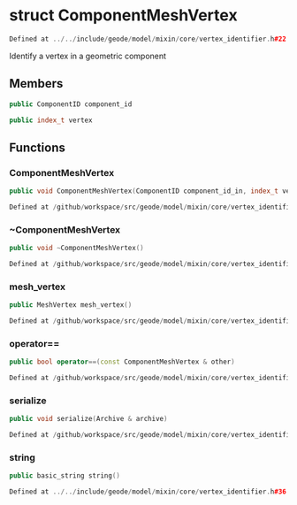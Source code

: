 # struct ComponentMeshVertex

```cpp
Defined at ../../include/geode/model/mixin/core/vertex_identifier.h#22
```

 Identify a vertex in a geometric component



## Members

```cpp
public ComponentID component_id

```

```cpp
public index_t vertex

```



## Functions

### ComponentMeshVertex

```cpp
public void ComponentMeshVertex(ComponentID component_id_in, index_t vertex_id_in)
```

```cpp
Defined at /github/workspace/src/geode/model/mixin/core/vertex_identifier.cpp#33
```

### ~ComponentMeshVertex

```cpp
public void ~ComponentMeshVertex()
```

```cpp
Defined at /github/workspace/src/geode/model/mixin/core/vertex_identifier.cpp#44
```

### mesh_vertex

```cpp
public MeshVertex mesh_vertex()
```

```cpp
Defined at /github/workspace/src/geode/model/mixin/core/vertex_identifier.cpp#46
```

### operator==

```cpp
public bool operator==(const ComponentMeshVertex & other)
```

```cpp
Defined at /github/workspace/src/geode/model/mixin/core/vertex_identifier.cpp#51
```

### serialize

```cpp
public void serialize(Archive & archive)
```

```cpp
Defined at /github/workspace/src/geode/model/mixin/core/vertex_identifier.cpp#58
```

### string

```cpp
public basic_string string()
```

```cpp
Defined at ../../include/geode/model/mixin/core/vertex_identifier.h#36
```



